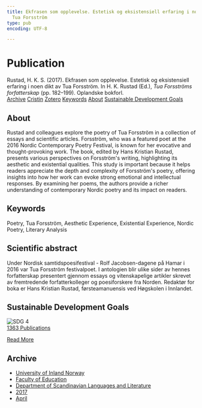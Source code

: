 ```yaml
---
title: Ekfrasen som opplevelse. Estetisk og eksistensiell erfaring i noen dikt av
  Tua Forsström
type: pub
encoding: UTF-8

---
```

<h1>Publication</h1>
<article id="csl-bib-container-IFFC7XP3" class="csl-bib-container">
  <div class="csl-bib-body"> <div class="csl-entry">Rustad, H. K. S. (2017). Ekfrasen som opplevelse. Estetisk og eksistensiell erfaring i noen dikt av Tua Forsström. In H. K. Rustad (Ed.), <i>Tua Forsströms forfatterskap</i> (pp. 182–199). Oplandske bokforl.</div> </div>
  <div class="csl-bib-buttons">
    <a href="#taxonomy-article-IFFC7XP3" alt="archive" class="csl-bib-button">Archive</a>
    <a href="https://app.cristin.no/results/show.jsf?id=1464394" alt="Cristin" class="csl-bib-button">Cristin</a>
    <a href="http://zotero.org/groups/5881554/items/IFFC7XP3" alt="Zotero" class="csl-bib-button">Zotero</a>
    <a href="#keywords-article-IFFC7XP3" alt="keywords" class="csl-bib-button">Keywords</a>
    <a href="#about-article-IFFC7XP3" alt="about_pub" class="csl-bib-button">About</a>
    <a href="#sdg-article-IFFC7XP3" alt="sdg" class="csl-bib-button">Sustainable Development Goals</a>
  </div>
  <div id="csl-bib-meta-container-IFFC7XP3"></div>
</article>
<div id="csl-bib-meta-IFFC7XP3" class="csl-bib-meta">
  <article id="about-article-IFFC7XP3" class="about_pub-article">
    <h1>About</h1>
    Rustad and colleagues explore the poetry of Tua Forsström in a collection of essays and scientific articles. Forsström, who was a featured poet at the 2016 Nordic Contemporary Poetry Festival, is known for her evocative and thought-provoking work. The book, edited by Hans Kristian Rustad, presents various perspectives on Forsström's writing, highlighting its aesthetic and existential qualities. This study is important because it helps readers appreciate the depth and complexity of Forsström's poetry, offering insights into how her work can evoke strong emotional and intellectual responses. By examining her poems, the authors provide a richer understanding of contemporary Nordic poetry and its impact on readers.
  </article>
  <article id="keywords-article-IFFC7XP3" class="keywords-article">
    <h1>Keywords</h1>
    Poetry, Tua Forsström, Aesthetic Experience, Existential Experience, Nordic Poetry, Literary Analysis
  </article>
  <article id="abstract-article-IFFC7XP3" class="abstract-article">
    <h1>Scientific abstract</h1>
    Under Nordisk samtidspoesifestival - Rolf Jacobsen-dagene på Hamar i 2016 var Tua Forsström festivalpoet. I antologien blir ulike sider av hennes forfatterskap presentert gjennom essays og vitenskapelige artikler skrevet av fremtredende forfatterkolleger og poesiforskere fra Norden. Redaktør for boka er Hans Kristian Rustad, førsteamanuensis ved Høgskolen i Innlandet.
  </article>
  <article id="sdg-article-IFFC7XP3" class="sdg-article">
    <h1>Sustainable Development Goals</h1>
    <div class="sdg-container"><div id="sdg4" class="sdg">
        <img src="{{< params subfolder >}}images/sdg/sdg04_en.png" class="image" alt="SDG 4">
        <div class="sdg-overlay">
          <a href="{{< params subfolder >}}en/archive/?sdg=4#archive" class="sdg-publication-count"><span>1363</span> Publications</a>
          <p><a href="https://sdgs.un.org/goals/goal4" class="sdg-read-more">Read More</a></p>
        </div>
      </div></div>
  </article>
  <article id="taxonomy-article-IFFC7XP3" class="taxonomy-article">
    <h1>Archive</h1>
    <ul>
      <li><a href="{{< params subfolder >}}en/archive/?key=3DCRN523">University of Inland Norway</a></li>
      <li><a href="{{< params subfolder >}}en/archive/?key=WYNZA47F">Faculty of Education</a></li>
      <li><a href="{{< params subfolder >}}en/archive/?key=T9U6ILTU">Department of Scandinavian Languages and Literature</a></li>
      <li><a href="{{< params subfolder >}}en/archive/?key=ZXPJXTL9">2017</a></li>
      <li><a href="{{< params subfolder >}}en/archive/?key=Y8Z5G3TS">April</a></li>
    </ul>
  </article>
</div>
